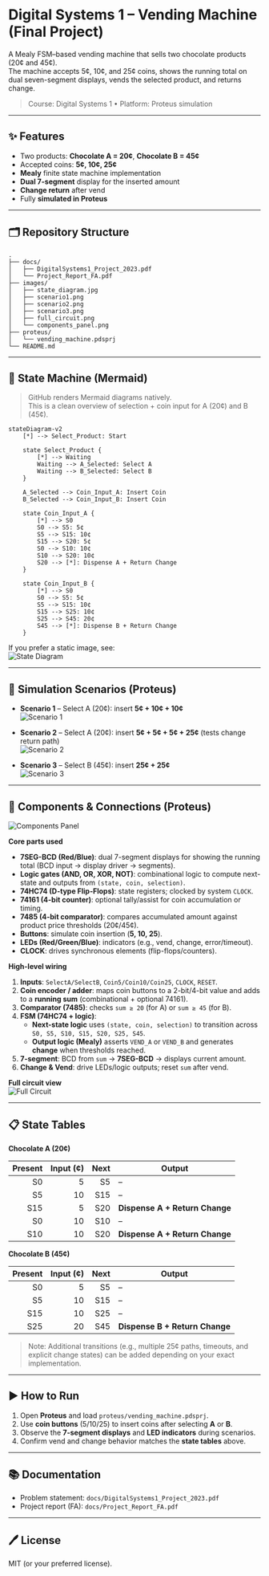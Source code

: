 # Digital Systems 1 – Vending Machine (Final Project)

A Mealy FSM–based vending machine that sells two chocolate products (20¢ and 45¢).  
The machine accepts 5¢, 10¢, and 25¢ coins, shows the running total on dual seven-segment displays, vends the selected product, and returns change.

> Course: Digital Systems 1 • Platform: Proteus simulation

---

## ✨ Features
- Two products: **Chocolate A = 20¢**, **Chocolate B = 45¢**
- Accepted coins: **5¢, 10¢, 25¢**
- **Mealy** finite state machine implementation
- **Dual 7-segment** display for the inserted amount
- **Change return** after vend
- Fully **simulated in Proteus**

---

## 🗂️ Repository Structure
```
.
├── docs/
│   ├── DigitalSystems1_Project_2023.pdf
│   └── Project_Report_FA.pdf
├── images/
│   ├── state_diagram.jpg
│   ├── scenario1.png
│   ├── scenario2.png
│   ├── scenario3.png
│   ├── full_circuit.png
│   └── components_panel.png
├── proteus/
│   └── vending_machine.pdsprj
└── README.md
```

---

## 🧩 State Machine (Mermaid)
> GitHub renders Mermaid diagrams natively.  
> This is a clean overview of selection + coin input for A (20¢) and B (45¢).

```mermaid
stateDiagram-v2
    [*] --> Select_Product: Start

    state Select_Product {
        [*] --> Waiting
        Waiting --> A_Selected: Select A
        Waiting --> B_Selected: Select B
    }

    A_Selected --> Coin_Input_A: Insert Coin
    B_Selected --> Coin_Input_B: Insert Coin

    state Coin_Input_A {
        [*] --> S0
        S0 --> S5: 5¢
        S5 --> S15: 10¢
        S15 --> S20: 5¢
        S0 --> S10: 10¢
        S10 --> S20: 10¢
        S20 --> [*]: Dispense A + Return Change
    }

    state Coin_Input_B {
        [*] --> S0
        S0 --> S5: 5¢
        S5 --> S15: 10¢
        S15 --> S25: 10¢
        S25 --> S45: 20¢
        S45 --> [*]: Dispense B + Return Change
    }
```

If you prefer a static image, see:  
![State Diagram](images/state_diagram.jpg)

---

## 🧪 Simulation Scenarios (Proteus)
- **Scenario 1** – Select A (20¢): insert **5¢ + 10¢ + 10¢**  
  ![Scenario 1](images/scenario1.png)

- **Scenario 2** – Select A (20¢): insert **5¢ + 5¢ + 5¢ + 25¢** (tests change return path)  
  ![Scenario 2](images/scenario2.png)

- **Scenario 3** – Select B (45¢): insert **25¢ + 25¢**  
  ![Scenario 3](images/scenario3.png)

---

## 🔌 Components & Connections (Proteus)

![Components Panel](images/components_panel.png)

**Core parts used**
- **7SEG-BCD (Red/Blue)**: dual 7-segment displays for showing the running total (BCD input → display driver → segments).  
- **Logic gates (AND, OR, XOR, NOT)**: combinational logic to compute next-state and outputs from `(state, coin, selection)`.  
- **74HC74 (D-type Flip-Flops)**: state registers; clocked by system `CLOCK`.  
- **74161 (4-bit counter)**: optional tally/assist for coin accumulation or timing.  
- **7485 (4-bit comparator)**: compares accumulated amount against product price thresholds (20¢/45¢).  
- **Buttons**: simulate coin insertion (**5, 10, 25**).  
- **LEDs (Red/Green/Blue)**: indicators (e.g., vend, change, error/timeout).  
- **CLOCK**: drives synchronous elements (flip-flops/counters).

**High-level wiring**
1. **Inputs**: `SelectA/SelectB`, `Coin5/Coin10/Coin25`, `CLOCK`, `RESET`.  
2. **Coin encoder / adder**: maps coin buttons to a 2-bit/4-bit value and adds to a **running sum** (combinational + optional 74161).  
3. **Comparator (7485)**: checks `sum ≥ 20` (for A) or `sum ≥ 45` (for B).  
4. **FSM (74HC74 + logic)**:  
   - **Next-state logic** uses `(state, coin, selection)` to transition across `S0, S5, S10, S15, S20, S25, S45`.  
   - **Output logic (Mealy)** asserts `VEND_A` or `VEND_B` and generates **change** when thresholds reached.  
5. **7-segment**: BCD from `sum` → **7SEG-BCD** → displays current amount.  
6. **Change & Vend**: drive LEDs/logic outputs; reset `sum` after vend.

**Full circuit view**  
![Full Circuit](images/full_circuit.png)

---

## 📋 State Tables

**Chocolate A (20¢)**

| Present | Input (¢) | Next | Output                         |
|--------:|-----------:|-----:|--------------------------------|
| S0      | 5          | S5   | –                              |
| S5      | 10         | S15  | –                              |
| S15     | 5          | S20  | **Dispense A + Return Change** |
| S0      | 10         | S10  | –                              |
| S10     | 10         | S20  | **Dispense A + Return Change** |

**Chocolate B (45¢)**

| Present | Input (¢) | Next | Output                         |
|--------:|-----------:|-----:|--------------------------------|
| S0      | 5          | S5   | –                              |
| S5      | 10         | S15  | –                              |
| S15     | 10         | S25  | –                              |
| S25     | 20         | S45  | **Dispense B + Return Change** |

> Note: Additional transitions (e.g., multiple 25¢ paths, timeouts, and explicit change states) can be added depending on your exact implementation.

---

## ▶️ How to Run
1. Open **Proteus** and load `proteus/vending_machine.pdsprj`.  
2. Use **coin buttons** (5/10/25) to insert coins after selecting **A** or **B**.  
3. Observe the **7-segment displays** and **LED indicators** during scenarios.  
4. Confirm vend and change behavior matches the **state tables** above.

---

## 📚 Documentation
- Problem statement: `docs/DigitalSystems1_Project_2023.pdf`  
- Project report (FA): `docs/Project_Report_FA.pdf`

---

## 🖊️ License
MIT (or your preferred license).
